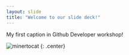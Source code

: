 ```yaml
---
layout: slide
title: "Welcome to our slide deck!"
---
```


My first caption in Github Developer workshop!

![minertocat](https://octodex.github.com/images/minertocat.png)
{: .center}
